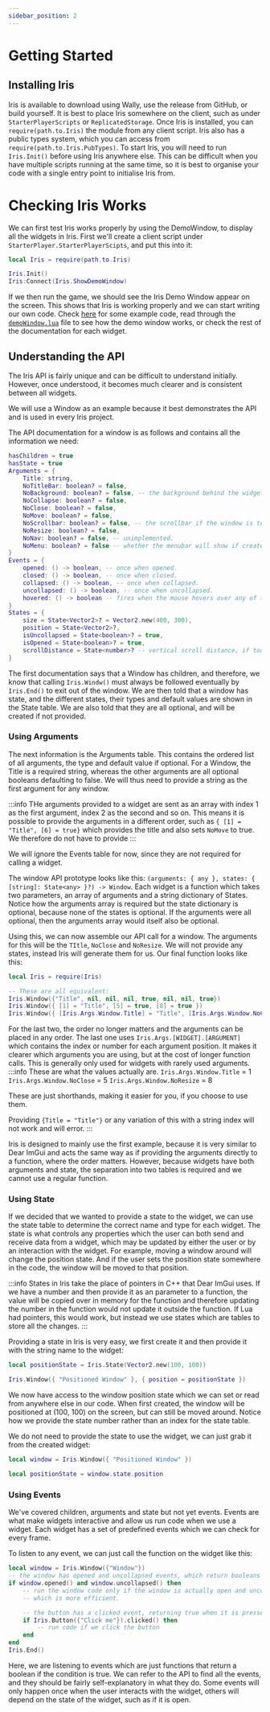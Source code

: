 ```yaml
---
sidebar_position: 2
---
```


# Getting Started

## Installing Iris

Iris is available to download using Wally, use the release from GitHub, or build yourself. It is best to
place Iris somewhere on the client, such as under `StarterPlayerScripts` or `ReplicatedStorage`. Once
Iris is installed, you can `require(path.to.Iris)` the module from any client script. Iris also has a
public types system, which you can access from `require(path.to.Iris.PubTypes)`. To start Iris, you will
need to run `Iris.Init()` before using Iris anywhere else. This can be difficult when you have multiple
scripts running at the same time, so it is best to organise your code with a single entry point to
initialise Iris from.

# Checking Iris Works

We can first test Iris works properly by using the DemoWindow, to display all the widgets in Iris.
First we'll create a client script under `StarterPlayer.StarterPlayerScipts`, and put this into it:
```lua
local Iris = require(path.to.Iris)

Iris.Init()
Iris:Connect(Iris.ShowDemoWindow)
```
If we then run the game, we should see the Iris Demo Window appear on the screen. This shows that Iris
is working properly and we can start writing our own code. Check [here](./intro.md) for some example code,
read through the [`demoWindow.lua`](https://github.com/SirMallard/Iris/blob/main/lib/demoWindow.lua)
file to see how the demo window works, or check the rest of the documentation for each widget.

## Understanding the API

The Iris API is fairly unique and can be difficult to understand initially. However, once understood, it
becomes much clearer and is consistent between all widgets.

We will use a Window as an example because it best demonstrates the API and is used in every Iris project.

The API documentation for a window is as follows and contains all the information we need:  
```lua
hasChildren = true
hasState = true
Arguments = {
    Title: string,
    NoTitleBar: boolean? = false,
    NoBackground: boolean? = false, -- the background behind the widget container.
    NoCollapse: boolean? = false,
    NoClose: boolean? = false,
    NoMove: boolean? = false,
    NoScrollbar: boolean? = false, -- the scrollbar if the window is too short for all widgets.
    NoResize: boolean? = false,
    NoNav: boolean? = false, -- unimplemented.
    NoMenu: boolean? = false -- whether the menubar will show if created.
}
Events = {
    opened: () -> boolean, -- once when opened.
    closed: () -> boolean, -- once when closed.
    collapsed: () -> boolean, -- once when collapsed.
    uncollapsed: () -> boolean, -- once when uncollapsed.
    hovered: () -> boolean -- fires when the mouse hovers over any of the window.
}
States = {
    size = State<Vector2>? = Vector2.new(400, 300),
    position = State<Vector2>?,
    isUncollapsed = State<boolean>? = true,
    isOpened = State<boolean>? = true,
    scrollDistance = State<number>? -- vertical scroll distance, if too short.
}
```

The first documentation says that a Window has children, and therefore, we know that calling `Iris.Windw()`
must always be followed eventually by `Iris.End()` to exit out of the window. We are then told that a window
has state, and the different states, their types and default values are shown in the State table. We are also
told that they are all optional, and will be created if not provided.

### Using Arguments

The next information is the Arguments table. This contains the ordered list of all arguments, the type and
default value if optional. For a Window, the Title is a required string, whereas the other arguments are all
optional booleans defaulting to false. We will thus need to provide a string as the first argument for any window.

:::info
THe arguments provided to a widget are sent as an array with index 1 as the first argument, index 2 as the
second and so on. This means it is possible to provide the arguments in a different order, such as
`{ [1] = "Title", [6] = true}` which provides the title and also sets `NoMove` to true. We therefore do not
have to provide
:::

We will ignore the Events table for now, since they are not required for calling a widget.

The window API prototype looks like this: `(arguments: { any }, states: { [string]: State<any> }?) -> Window`.
Each widget is a function which takes two parameters, an array of arguments and a string dictionary of States.
Notice how the arguments array is required but the state dictionary is optional, because none of the states
is optional. If the arguments were all optional, then the arguments array would itself also be optional.

Using this, we can now assemble our API call for a window. The arguments for this will be the `TItle`, `NoClose`
and `NoResize`. We will not provide any states, instead Iris will generate them for us. Our final function looks
like this:

```lua
local Iris = require(Iris)

-- These are all equivalent:
Iris.Window({"Title", nil, nil, nil, true, nil, nil, true})
Iris.Window({ [1] = "Title", [5] = true, [8] = true })
Iris.Window({ [Iris.Args.Window.Title] = "Title", [Iris.Args.Window.NoClose] = true, [Iris.Args.Window.NoResize] = true })
```
For the last two, the order no longer matters and the arguments can be placed in any order. The last one uses
`Iris.Args.[WIDGET].[ARGUMENT]` which contains the index or number for each argument position. It makes it clearer
which arguments you are using, but at the cost of longer function calls. This is generally only used for widgets
with rarely used arguments.
:::info
These are what the values actually are.
`Iris.Args.Window.Title` = 1
`Iris.Args.Window.NoClose` = 5
`Iris.Args.Window.NoResize` = 8

These are just shorthands, making it easier for you, if you choose to use them.

Providing `{Title = "Title"}` or any variation of this with a string index will not work and will error.
:::

Iris is designed to mainly use the first example, because it is very similar to Dear ImGui and acts the same way
as if providing the arguments directly to a function, where the order matters. However, because widgets have both
arguments and state, the separation into two tables is required and we cannot use a regular function.

### Using State

If we decided that we wanted to provide a state to the widget, we can use the state table to determine the correct
name and type for each widget. The state is what controls any properties which the user can both send and receive
data from a widget, which may be updated by either the user or by an interaction with the widget. For example,
moving a window around will change the position state. And if the user sets the position state somewhere in the
code, the window will be moved to that position.

:::info
States in Iris take the place of pointers in C++ that Dear ImGui uses. If we have a number and then provide it as
an parameter to a function, the value will be copied over in memory for the function and therefore updating the
number in the function would not update it outside the function. If Lua had pointers, this would work, but instead
we use states which are tables to store all the changes.
:::

Providing a state in Iris is very easy, we first create it and then provide it with the string name to the widget:
```lua
local positionState = Iris.State(Vector2.new(100, 100))

Iris.Window({ "Positioned Window" }, { position = positionState })
```

We now have access to the window position state which we can set or read from anywhere else in our code. When first
created, the window will be positioned at (100, 100) on the screen, but can still be moved around. Notice how we
provide the state number rather than an index for the state table.

We do not need to provide the state to use the widget, we can just grab it from the created widget:
```lua
local window = Iris.Window({ "Positioned Window" })

local positionState = window.state.position
```

### Using Events

We've covered children, arguments and state but not yet events. Events are what make widgets interactive and
allow us run code when we use a widget. Each widget has a set of predefined events which we can check for
every frame.

To listen to any event, we can just call the function on the widget like this:

```lua
local window = Iris.Window({"Window"})
-- the window has opened and uncollapsed events, which return booleans
if window.opened() and window.uncollapsed() then
    -- run the window code only if the window is actually open and uncollapsed,
    -- which is more efficient.

    -- the button has a clicked event, returning true when it is pressed
    if Iris.Button({"Click me"}).clicked() then
        -- run code if we click the button
    end
end
Iris.End()
```

Here, we are listening to events which are just functions that return a boolean if the condition is true.
We can refer to the API to find all the events, and they should be fairly self-explanatory in what they do.
Some events will only happen once when the user interacts with the widget, others will depend on the state of
the widget, such as if it is open.
